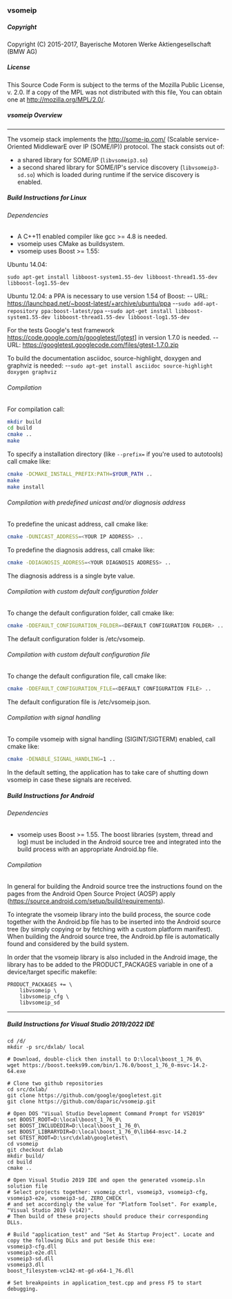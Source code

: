 ### vsomeip

##### Copyright
Copyright (C) 2015-2017, Bayerische Motoren Werke Aktiengesellschaft (BMW AG)

##### License

This Source Code Form is subject to the terms of the Mozilla Public
License, v. 2.0. If a copy of the MPL was not distributed with this
file, You can obtain one at http://mozilla.org/MPL/2.0/.

##### vsomeip Overview
----------------
The vsomeip stack implements the http://some-ip.com/ (Scalable service-Oriented
MiddlewarE over IP (SOME/IP)) protocol. The stack consists out of:

* a shared library for SOME/IP (`libvsomeip3.so`)
* a second shared library for SOME/IP's service discovery (`libvsomeip3-sd.so`)
  which is loaded during runtime if the service discovery is enabled.

##### Build Instructions for Linux

###### Dependencies

- A C++11 enabled compiler like gcc >= 4.8 is needed.
- vsomeip uses CMake as buildsystem.
- vsomeip uses Boost >= 1.55:

Ubuntu 14.04:

`sudo apt-get install libboost-system1.55-dev libboost-thread1.55-dev libboost-log1.55-dev`

Ubuntu 12.04: a PPA is necessary to use version 1.54 of Boost:
-- URL: https://launchpad.net/~boost-latest/+archive/ubuntu/ppa
--`sudo add-apt-repository ppa:boost-latest/ppa`
--`sudo apt-get install libboost-system1.55-dev libboost-thread1.55-dev
    libboost-log1.55-dev`

For the tests Google's test framework https://code.google.com/p/googletest/[gtest] in version 1.7.0 is needed.
-- URL: https://googletest.googlecode.com/files/gtest-1.7.0.zip

To build the documentation asciidoc, source-highlight, doxygen and graphviz is needed:
--`sudo apt-get install asciidoc source-highlight doxygen graphviz`

###### Compilation

For compilation call:

```bash
mkdir build
cd build
cmake ..
make
```

To specify a installation directory (like `--prefix=` if you're used to autotools) call cmake like:
```bash
cmake -DCMAKE_INSTALL_PREFIX:PATH=$YOUR_PATH ..
make
make install
```

###### Compilation with predefined unicast and/or diagnosis address
To predefine the unicast address, call cmake like:
```bash
cmake -DUNICAST_ADDRESS=<YOUR IP ADDRESS> ..
```

To predefine the diagnosis address, call cmake like:
```bash
cmake -DDIAGNOSIS_ADDRESS=<YOUR DIAGNOSIS ADDRESS> ..
```
The diagnosis address is a single byte value.

###### Compilation with custom default configuration folder
To change the default configuration folder, call cmake like:
```bash
cmake -DDEFAULT_CONFIGURATION_FOLDER=<DEFAULT CONFIGURATION FOLDER> ..
```
The default configuration folder is /etc/vsomeip.

###### Compilation with custom default configuration file
To change the default configuration file, call cmake like:
```bash
cmake -DDEFAULT_CONFIGURATION_FILE=<DEFAULT CONFIGURATION FILE> ..
```
The default configuration file is /etc/vsomeip.json.

###### Compilation with signal handling

To compile vsomeip with signal handling (SIGINT/SIGTERM) enabled, call cmake like:
```bash
cmake -DENABLE_SIGNAL_HANDLING=1 ..
```
In the default setting, the application has to take care of shutting down vsomeip in case these signals are received.


##### Build Instructions for Android

###### Dependencies

- vsomeip uses Boost >= 1.55. The boost libraries (system, thread and log) must be included in the Android source tree and integrated into the build process with an appropriate Android.bp file.

###### Compilation

In general for building the Android source tree the instructions found on the pages from the Android Open Source Project (AOSP) apply (https://source.android.com/setup/build/requirements).

To integrate the vsomeip library into the build process, the source code together with the Android.bp file has to be inserted into the Android source tree (by simply copying or by fetching with a custom platform manifest).
When building the Android source tree, the Android.bp file is automatically found and considered by the build system.

In order that the vsomeip library is also included in the Android image, the library has to be added to the PRODUCT_PACKAGES variable in one of a device/target specific makefile:

```
PRODUCT_PACKAGES += \
    libvsomeip \
    libvsomeip_cfg \
    libvsomeip_sd
```
----------------
##### Build Instructions for Visual Studio 2019/2022 IDE

```
cd /d/
mkdir -p src/dxlab/ local 

# Download, double-click then install to D:\local\boost_1_76_0\
wget https://boost.teeks99.com/bin/1.76.0/boost_1_76_0-msvc-14.2-64.exe 

# Clone two github repositories
cd src/dxlab/
git clone https://github.com/google/googletest.git
git clone https://github.com/daparic/vsomeip.git

# Open DOS "Visual Studio Development Command Prompt for VS2019"
set BOOST_ROOT=D:\local\boost_1_76_0\
set BOOST_INCLUDEDIR=D:\local\boost_1_76_0\
set BOOST_LIBRARYDIR=D:\local\boost_1_76_0\lib64-msvc-14.2
set GTEST_ROOT=D:\src\dxlab\googletest\
cd vsomeip
git checkout dxlab
mkdir build/
cd build
cmake ..

# Open Visual Studio 2019 IDE and open the generated vsomeip.sln solution file
# Select projects together: vsomeip_ctrl, vsomeip3, vsomeip3-cfg, vsomeip3-e2e, vsomeip3-sd, ZERO_CHECK
# and set accordingly the value for "Platform Toolset". For example, "Visual Studio 2019 (v142)".  
# Then build of these projects should produce their corresponding DLLs.

# Build "application_test" and "Set As Startup Project". Locate and copy the following DLLs and put beside this exe:
vsomeip3-cfg.dll
vsomeip3-e2e.dll
vsomeip3-sd.dll
vsomeip3.dll
boost_filesystem-vc142-mt-gd-x64-1_76.dll

# Set breakpoints in application_test.cpp and press F5 to start debugging.
```


